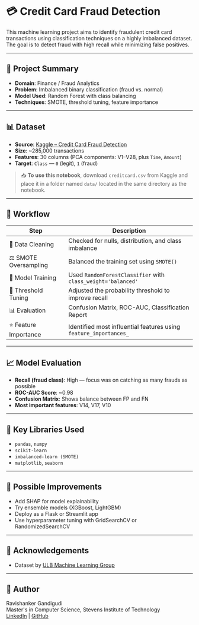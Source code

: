 # 💳 Credit Card Fraud Detection

This machine learning project aims to identify fraudulent credit card transactions using classification techniques on a highly imbalanced dataset. The goal is to detect fraud with high recall while minimizing false positives.

---

## 📌 Project Summary

- **Domain**: Finance / Fraud Analytics  
- **Problem**: Imbalanced binary classification (fraud vs. normal)  
- **Model Used**: Random Forest with class balancing  
- **Techniques**: SMOTE, threshold tuning, feature importance

---

## 📊 Dataset

- **Source**: [Kaggle – Credit Card Fraud Detection](https://www.kaggle.com/datasets/mlg-ulb/creditcardfraud)
- **Size**: ~285,000 transactions
- **Features**: 30 columns (PCA components: V1–V28, plus `Time`, `Amount`)
- **Target**: `Class` — `0` (legit), `1` (fraud)

> 📥 **To use this notebook**, download `creditcard.csv` from Kaggle and place it in a folder named `data/` located in the same directory as the notebook.

---

## 🧠 Workflow

| Step                  | Description                                             |
|-----------------------|---------------------------------------------------------|
| 🧹 Data Cleaning       | Checked for nulls, distribution, and class imbalance    |
| ⚖️ SMOTE Oversampling | Balanced the training set using `SMOTE()`               |
| 🌲 Model Training     | Used `RandomForestClassifier` with `class_weight='balanced'` |
| 🎯 Threshold Tuning   | Adjusted the probability threshold to improve recall     |
| 📊 Evaluation         | Confusion Matrix, ROC-AUC, Classification Report         |
| ⭐ Feature Importance | Identified most influential features using `feature_importances_` |

---

## 📈 Model Evaluation

- **Recall (fraud class)**: High — focus was on catching as many frauds as possible  
- **ROC-AUC Score**: ~0.98  
- **Confusion Matrix**: Shows balance between FP and FN  
- **Most important features**: V14, V17, V10

---

## 📌 Key Libraries Used

- `pandas`, `numpy`
- `scikit-learn`
- `imbalanced-learn (SMOTE)`
- `matplotlib`, `seaborn`

---

## 🚀 Possible Improvements

- Add SHAP for model explainability
- Try ensemble models (XGBoost, LightGBM)
- Deploy as a Flask or Streamlit app
- Use hyperparameter tuning with GridSearchCV or RandomizedSearchCV

---

## 🤝 Acknowledgements

- Dataset by [ULB Machine Learning Group](https://www.kaggle.com/mlg-ulb/creditcardfraud)

---

## 📎 Author

Ravishanker Gandigudi  
Master's in Computer Science, Stevens Institute of Technology  
[LinkedIn](https://www.linkedin.com/in/ravishanker-gandigudi/) | [GitHub](https://github.com/)


